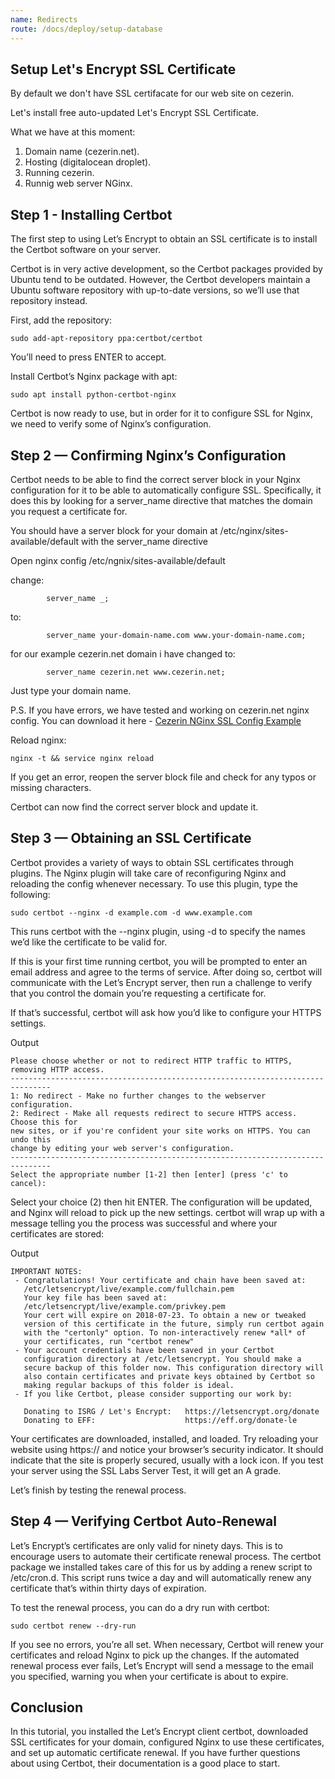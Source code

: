 ```yaml
---
name: Redirects
route: /docs/deploy/setup-database
---
```


## Setup Let's Encrypt SSL Certificate

By default we don't have SSL certifacate for our web site on cezerin.

Let's install free auto-updated Let's Encrypt SSL Certificate.

What we have at this moment:

1. Domain name (cezerin.net).
2. Hosting (digitalocean droplet).
3. Running cezerin.
4. Runnig web server NGinx.

## Step 1 - Installing Certbot

The first step to using Let’s Encrypt to obtain an SSL certificate is to install the Certbot software on your server.

Certbot is in very active development, so the Certbot packages provided by Ubuntu tend to be outdated. However, the Certbot developers maintain a Ubuntu software repository with up-to-date versions, so we’ll use that repository instead.

First, add the repository:

```
sudo add-apt-repository ppa:certbot/certbot
```

You’ll need to press ENTER to accept.

Install Certbot’s Nginx package with apt:

```
sudo apt install python-certbot-nginx
```

Certbot is now ready to use, but in order for it to configure SSL for Nginx, we need to verify some of Nginx’s configuration.

## Step 2 — Confirming Nginx’s Configuration

Certbot needs to be able to find the correct server block in your Nginx configuration for it to be able to automatically configure SSL. Specifically, it does this by looking for a server_name directive that matches the domain you request a certificate for.

You should have a server block for your domain at /etc/nginx/sites-available/default with the server_name directive

Open nginx config /etc/ngnix/sites-available/default

change:

```
        server_name _;
```

to:

```
        server_name your-domain-name.com www.your-domain-name.com;
```

for our example cezerin.net domain i have changed to:

```
        server_name cezerin.net www.cezerin.net;
```

Just type your domain name.

P.S. If you have errors, we have tested and working on cezerin.net nginx config. You can download it here - [Cezerin NGinx SSL Config Example](https://raw.githubusercontent.com/Cezerin2/cezerin2/master/docs/nginx-ssl.md)

Reload nginx:

```
nginx -t && service nginx reload
```

If you get an error, reopen the server block file and check for any typos or missing characters.

Certbot can now find the correct server block and update it.

## Step 3 — Obtaining an SSL Certificate

Certbot provides a variety of ways to obtain SSL certificates through plugins. The Nginx plugin will take care of reconfiguring Nginx and reloading the config whenever necessary. To use this plugin, type the following:

```
sudo certbot --nginx -d example.com -d www.example.com
```

This runs certbot with the --nginx plugin, using -d to specify the names we’d like the certificate to be valid for.

If this is your first time running certbot, you will be prompted to enter an email address and agree to the terms of service. After doing so, certbot will communicate with the Let’s Encrypt server, then run a challenge to verify that you control the domain you’re requesting a certificate for.

If that’s successful, certbot will ask how you’d like to configure your HTTPS settings.

Output

```
Please choose whether or not to redirect HTTP traffic to HTTPS, removing HTTP access.
-------------------------------------------------------------------------------
1: No redirect - Make no further changes to the webserver configuration.
2: Redirect - Make all requests redirect to secure HTTPS access. Choose this for
new sites, or if you're confident your site works on HTTPS. You can undo this
change by editing your web server's configuration.
-------------------------------------------------------------------------------
Select the appropriate number [1-2] then [enter] (press 'c' to cancel):
```

Select your choice (2) then hit ENTER. The configuration will be updated, and Nginx will reload to pick up the new settings. certbot will wrap up with a message telling you the process was successful and where your certificates are stored:

Output

```
IMPORTANT NOTES:
 - Congratulations! Your certificate and chain have been saved at:
   /etc/letsencrypt/live/example.com/fullchain.pem
   Your key file has been saved at:
   /etc/letsencrypt/live/example.com/privkey.pem
   Your cert will expire on 2018-07-23. To obtain a new or tweaked
   version of this certificate in the future, simply run certbot again
   with the "certonly" option. To non-interactively renew *all* of
   your certificates, run "certbot renew"
 - Your account credentials have been saved in your Certbot
   configuration directory at /etc/letsencrypt. You should make a
   secure backup of this folder now. This configuration directory will
   also contain certificates and private keys obtained by Certbot so
   making regular backups of this folder is ideal.
 - If you like Certbot, please consider supporting our work by:

   Donating to ISRG / Let's Encrypt:   https://letsencrypt.org/donate
   Donating to EFF:                    https://eff.org/donate-le
```

Your certificates are downloaded, installed, and loaded. Try reloading your website using https:// and notice your browser’s security indicator. It should indicate that the site is properly secured, usually with a lock icon. If you test your server using the SSL Labs Server Test, it will get an A grade.

Let’s finish by testing the renewal process.

## Step 4 — Verifying Certbot Auto-Renewal

Let’s Encrypt’s certificates are only valid for ninety days. This is to encourage users to automate their certificate renewal process. The certbot package we installed takes care of this for us by adding a renew script to /etc/cron.d. This script runs twice a day and will automatically renew any certificate that’s within thirty days of expiration.

To test the renewal process, you can do a dry run with certbot:

```
sudo certbot renew --dry-run
```

If you see no errors, you’re all set. When necessary, Certbot will renew your certificates and reload Nginx to pick up the changes. If the automated renewal process ever fails, Let’s Encrypt will send a message to the email you specified, warning you when your certificate is about to expire.

## Conclusion

In this tutorial, you installed the Let’s Encrypt client certbot, downloaded SSL certificates for your domain, configured Nginx to use these certificates, and set up automatic certificate renewal. If you have further questions about using Certbot, their documentation is a good place to start.
